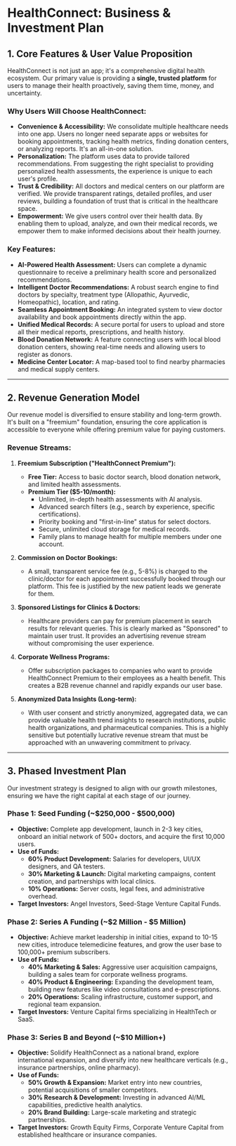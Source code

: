 # HealthConnect: Business & Investment Plan

## 1. Core Features & User Value Proposition

HealthConnect is not just an app; it's a comprehensive digital health ecosystem. Our primary value is providing a **single, trusted platform** for users to manage their health proactively, saving them time, money, and uncertainty.

### Why Users Will Choose HealthConnect:

*   **Convenience & Accessibility:** We consolidate multiple healthcare needs into one app. Users no longer need separate apps or websites for booking appointments, tracking health metrics, finding donation centers, or analyzing reports. It's an all-in-one solution.
*   **Personalization:** The platform uses data to provide tailored recommendations. From suggesting the right specialist to providing personalized health assessments, the experience is unique to each user's profile.
*   **Trust & Credibility:** All doctors and medical centers on our platform are verified. We provide transparent ratings, detailed profiles, and user reviews, building a foundation of trust that is critical in the healthcare space.
*   **Empowerment:** We give users control over their health data. By enabling them to upload, analyze, and own their medical records, we empower them to make informed decisions about their health journey.

### Key Features:

*   **AI-Powered Health Assessment:** Users can complete a dynamic questionnaire to receive a preliminary health score and personalized recommendations.
*   **Intelligent Doctor Recommendations:** A robust search engine to find doctors by specialty, treatment type (Allopathic, Ayurvedic, Homeopathic), location, and rating.
*   **Seamless Appointment Booking:** An integrated system to view doctor availability and book appointments directly within the app.
*   **Unified Medical Records:** A secure portal for users to upload and store all their medical reports, prescriptions, and health history.
*   **Blood Donation Network:** A feature connecting users with local blood donation centers, showing real-time needs and allowing users to register as donors.
*   **Medicine Center Locator:** A map-based tool to find nearby pharmacies and medical supply centers.

---

## 2. Revenue Generation Model

Our revenue model is diversified to ensure stability and long-term growth. It's built on a "freemium" foundation, ensuring the core application is accessible to everyone while offering premium value for paying customers.

### Revenue Streams:

1.  **Freemium Subscription ("HealthConnect Premium"):**
    *   **Free Tier:** Access to basic doctor search, blood donation network, and limited health assessments.
    *   **Premium Tier ($5-10/month):**
        *   Unlimited, in-depth health assessments with AI analysis.
        *   Advanced search filters (e.g., search by experience, specific certifications).
        *   Priority booking and "first-in-line" status for select doctors.
        *   Secure, unlimited cloud storage for medical records.
        *   Family plans to manage health for multiple members under one account.

2.  **Commission on Doctor Bookings:**
    *   A small, transparent service fee (e.g., 5-8%) is charged to the clinic/doctor for each appointment successfully booked through our platform. This fee is justified by the new patient leads we generate for them.

3.  **Sponsored Listings for Clinics & Doctors:**
    *   Healthcare providers can pay for premium placement in search results for relevant queries. This is clearly marked as "Sponsored" to maintain user trust. It provides an advertising revenue stream without compromising the user experience.

4.  **Corporate Wellness Programs:**
    *   Offer subscription packages to companies who want to provide HealthConnect Premium to their employees as a health benefit. This creates a B2B revenue channel and rapidly expands our user base.

5.  **Anonymized Data Insights (Long-term):**
    *   With user consent and strictly anonymized, aggregated data, we can provide valuable health trend insights to research institutions, public health organizations, and pharmaceutical companies. This is a highly sensitive but potentially lucrative revenue stream that must be approached with an unwavering commitment to privacy.

---

## 3. Phased Investment Plan

Our investment strategy is designed to align with our growth milestones, ensuring we have the right capital at each stage of our journey.

### Phase 1: Seed Funding (~$250,000 - $500,000)

*   **Objective:** Complete app development, launch in 2-3 key cities, onboard an initial network of 500+ doctors, and acquire the first 10,000 users.
*   **Use of Funds:**
    *   **60% Product Development:** Salaries for developers, UI/UX designers, and QA testers.
    *   **30% Marketing & Launch:** Digital marketing campaigns, content creation, and partnerships with local clinics.
    *   **10% Operations:** Server costs, legal fees, and administrative overhead.
*   **Target Investors:** Angel Investors, Seed-Stage Venture Capital Funds.

### Phase 2: Series A Funding (~$2 Million - $5 Million)

*   **Objective:** Achieve market leadership in initial cities, expand to 10-15 new cities, introduce telemedicine features, and grow the user base to 100,000+ premium subscribers.
*   **Use of Funds:**
    *   **40% Marketing & Sales:** Aggressive user acquisition campaigns, building a sales team for corporate wellness programs.
    *   **40% Product & Engineering:** Expanding the development team, building new features like video consultations and e-prescriptions.
    *   **20% Operations:** Scaling infrastructure, customer support, and regional team expansion.
*   **Target Investors:** Venture Capital firms specializing in HealthTech or SaaS.

### Phase 3: Series B and Beyond (~$10 Million+)

*   **Objective:** Solidify HealthConnect as a national brand, explore international expansion, and diversify into new healthcare verticals (e.g., insurance partnerships, online pharmacy).
*   **Use of Funds:**
    *   **50% Growth & Expansion:** Market entry into new countries, potential acquisitions of smaller competitors.
    *   **30% Research & Development:** Investing in advanced AI/ML capabilities, predictive health analytics.
    *   **20% Brand Building:** Large-scale marketing and strategic partnerships.
*   **Target Investors:** Growth Equity Firms, Corporate Venture Capital from established healthcare or insurance companies. 